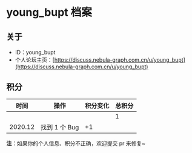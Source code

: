 # young_bupt 档案

## 关于

- ID：young_bupt
- 个人论坛主页：[https://discuss.nebula-graph.com.cn/u/young_bupt](https://discuss.nebula-graph.com.cn/u/young_bupt)

## 积分

| 时间 | 操作 | 积分变化 | 总积分  |
| --- | --- | --- | --- |
|  |  |  | 1 |
| 2020.12 | 找到 1 个 Bug | +1 |  |


**注**：如果你的个人信息、积分不正确，欢迎提交 pr 来修复~